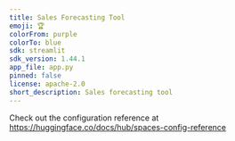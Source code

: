```yaml
---
title: Sales Forecasting Tool
emoji: 🏆
colorFrom: purple
colorTo: blue
sdk: streamlit
sdk_version: 1.44.1
app_file: app.py
pinned: false
license: apache-2.0
short_description: Sales forecasting tool
---
```


Check out the configuration reference at https://huggingface.co/docs/hub/spaces-config-reference
